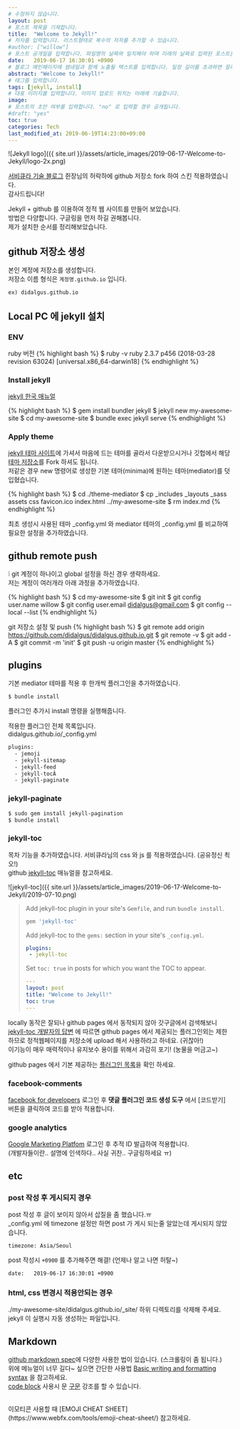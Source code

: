 ```yaml
---
# 수정하지 않습니다.
layout: post
# 포스트 제목을 기재합니다.
title:  "Welcome to Jekyll!"
# 저자를 입력합니다. 리스트형태로 복수의 저자를 추가할 수 있습니다.
#author: ["willow"]
# 포스트 공개일을 입력합니다. 파일명의 날짜와 일치해야 하며 미래의 날짜로 입력된 포스트는 공개되지 않습니다.
date:   2019-06-17 16:30:01 +0900
# 블로그 메인페이지에 썸네일과 함께 노출될 텍스트를 입력합니다. 일정 길이를 초과하면 잘려서 표시됩니다.
abstract: "Welcome to Jekyll!"
# 태그를 입력합니다.
tags: [jekyll, install]
# 대표 이미지를 입력합니다. 이미지 업로드 위치는 아래에 기술합니다.
image:
# 포스트의 초안 여부를 입력합니다. "no" 로 입력할 경우 공개됩니다.
#draft: "yes"
toc: true
categories: Tech
last_modified_at: 2019-06-19T14:23:00+09:00
---
```



![Jekyll logo]({{ site.url }}/assets/article_images/2019-06-17-Welcome-to-Jekyll/logo-2x.png)

[서비큐라 기술 블로그](https://subicura.com) 쥔장님의 허락하에 github 저장소 fork 하여 스킨 적용하였습니다.  
감사드립니다!

Jekyll + github 를 이용하여 정적 웹 사이트를 만들어 보았습니다.  
방법은 다양합니다. 구글링을 먼저 하길 권해봅니다.  
제가 설치한 순서를 정리해보았습니다.  

## github 저장소 생성
본인 계정에 저장소를 생성합니다.  
저장소 이름 형식은 `계정명.github.io` 입니다.
```
ex) didalgus.github.io
```

## Local PC 에 jekyll 설치

### ENV

ruby 버전
{% highlight bash %}
$ ruby -v
ruby 2.3.7 p456 (2018-03-28 revision 63024) [universal.x86_64-darwin18]
{% endhighlight %}

### Install jekyll

[jekyll 한국 매뉴얼](http://jekyllrb-ko.github.io/docs/home/)

{% highlight bash %}
$ gem install bundler jekyll
$ jekyll new my-awesome-site
$ cd my-awesome-site
$ bundle exec jekyll serve
{% endhighlight %}

### Apply theme

[jekyll 테마 사이트](http://jekyllthemes.org/themes/mediator/)에 가셔서 마음에 드는 테마를 골라서 다운받으시거나
깃헙에서 해당 [테마 저장소](https://github.com/dirkfabisch/mediator)를 Fork 하셔도 됩니다.  
저같은 경우 new 명령어로 생성한 기본 테마(minima)에 원하는 테마(mediator)를 덧입혔습니다.

{% highlight bash %}
$ cd ./theme-mediator
$ cp _includes _layouts _sass assets css favicon.ico index.html ../my-awesome-site
$ rm index.md
{% endhighlight %}


최초 생성시 사용된 테마 _config.yml 와 mediator 테마의 _config.yml 를 비교하여 필요한 설정을 추가하였습니다.



## github remote push

:grey_exclamation: git 계정이 하나이고 global 설정을 하신 경우 생략하세요.  
저는 계정이 여러개라 아래 과정을 추가하였습니다.

{% highlight bash %}
$ cd my-awesome-site
$ git init
$ git config user.name willow
$ git config user.email didalgus@gmail.com
$ git config --local --list
{% endhighlight %}

git 저장소 설정 및 push
{% highlight bash %}
$ git remote add origin https://github.com/didalgus/didalgus.github.io.git
$ git remote -v
$ git add -A
$ git commit -m 'init'
$ git push -u origin master
{% endhighlight %}

## plugins  
기본 mediator 테마를 적용 후 한개씩 플러그인을 추가하였습니다.  

```
$ bundle install
```
플러그인 추가시 install 명령을 실행해줍니다.  

적용한 플러그인 전체 목록입니다.  
didalgus.github.io/_config.yml  
```bash
plugins:
  - jemoji
  - jekyll-sitemap
  - jekyll-feed
  - jekyll-tocÂ
  - jekyll-paginate
```

### jekyll-paginate
```bash
$ sudo gem install jekyll-pagination
$ bundle install
```

### jekyll-toc

목차 기능을 추가하였습니다. 서비큐라님의 css 와 js 를 적용하였습니다. (공유정신 쵝오!)  
github [jekyll-toc](https://github.com/toshimaru/jekyll-toc) 매뉴얼을 참고하세요.  



![jekyll-toc]({{ site.url }}/assets/article_images/2019-06-17-Welcome-to-Jekyll/2019-07-10.png)



>Add jekyll-toc plugin in your site's `Gemfile`, and run `bundle install`.
>
> ```ruby
> gem 'jekyll-toc'
> ```
>
>Add jekyll-toc to the `gems:` section in your site's `_config.yml`.
>
>```yml
>plugins:
>  - jekyll-toc
>```
>
>Set `toc: true` in posts for which you want the TOC to appear.
>
>```yml
>---
>layout: post
>title: "Welcome to Jekyll!"
>toc: true
>---
>```
>

locally 동작은 잘되나 github pages 에서 동작되지 않아 갓구글에서 검색해보니   
[jekyll-toc 개발자의 답변](https://github.com/toshimaru/jekyll-toc/issues/29) 에 따르면 github pages 에서 제공되는 플러그인외는 제한하므로 정적웹페이지를 저장소에 upload 해서 사용하라고 하네요. (귀찮아!)  
이기능이 매우 매력적이나 유지보수 용이를 위해서 과감히 포기! (눙물을 머금고~)  

github pages 에서 기본 제공하는 [플러그인 목록](https://help.github.com/en/articles/configuring-jekyll-plugins)을 확인 하세요.


### facebook-comments

[facebook for developers](https://developers.facebook.com/docs/plugins/comments/) 로그인 후 **댓글 플러그인 코드 생성 도구** 에서 [코드받기] 버튼을 클릭하여 코드를 받아 적용합니다.

### google analytics
[Google Marketing Platfom](https://marketingplatform.google.com/about/analytics/) 로그인 후 추적 ID 발급하여 적용합니다.   
(개발자들이란.. 설명에 인색하다.. 사실 귀찬.. 구글링하세요 ㅠ)

## etc

### post 작성 후 게시되지 경우

post 작성 후 글이 보이지 않아서 삽질을 좀 했습니다.ㅠ  
_config.yml 에 timezone 설정만 하면 post 가 게시 되는줄 알았는데 게시되지 않았습니다.

```
timezone: Asia/Seoul
```

post 작성시 `+0900` 를 추가해주면 해결! (언제나 알고 나면 허탈~)

```
date:   2019-06-17 16:30:01 +0900
```

### html, css 변경시 적용안되는 경우

./my-awesome-site/didalgus.github.io/_site/ 하위 디렉토리를 삭제해 주세요.  
jekyll 이 실행시 자동 생성하는 파일입니다.



## Markdown

[github markdown spec](https://github.github.com/gfm/)에 다양한 사용한 법이 있습니다. (스크롤링이 좀 됩니다.)  
위에 메뉴얼이 너무 길다~ 싶으면 간단한 사용법 [Basic writing and formatting syntax](https://help.github.com/en/articles/basic-writing-and-formatting-syntax) 을 참고하세요.  
[code block](https://help.github.com/en/articles/creating-and-highlighting-code-blocks) 사용시 문 [구문](https://github.com/github/linguist/blob/master/vendor/README.md) 강조를 할 수 있습니다.   

<br>
이모티콘 사용할 때 [EMOJI CHEAT SHEET](https://www.webfx.com/tools/emoji-cheat-sheet/) 참고하세요.  
